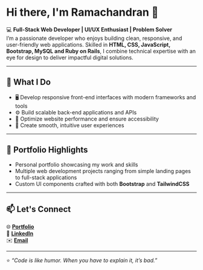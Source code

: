 # Hi there, I'm Ramachandran 👋

💻 **Full-Stack Web Developer | UI/UX Enthusiast | Problem Solver**  
I’m a passionate developer who enjoys building clean, responsive, and user-friendly web applications. Skilled in **HTML, CSS, JavaScript, Bootstrap, MySQL and Ruby on Rails**, I combine technical expertise with an eye for design to deliver impactful digital solutions.  

---

## 🚀 What I Do
- 🖥️ Develop responsive front-end interfaces with modern frameworks and tools  
- ⚙️ Build scalable back-end applications and APIs  
- 🚀 Optimize website performance and ensure accessibility  
- 🎨 Create smooth, intuitive user experiences  

---

## 📂 Portfolio Highlights
- Personal portfolio showcasing my work and skills  
- Multiple web development projects ranging from simple landing pages to full-stack applications  
- Custom UI components crafted with both **Bootstrap** and **TailwindCSS**  

---

## 📫 Let's Connect
🌐 <a href="https://sriram0601.github.io/personal-portfolio/">**Portfolio**</a><br/> 
💼 <a href="https://www.linkedin.com/in/ramachandran0601/">**LinkedIn**</a><br/>
✉️ <a href="mailto:sriramachandran.2019@gmail.com">**Email**</a>

---

⭐️ _“Code is like humor. When you have to explain it, it’s bad.”_  
